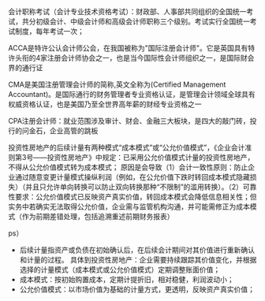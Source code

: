 会计职称考试（会计专业技术资格考试）：财政部、人事部共同组织的全国统一考试，共分初级会计、中级会计师和高级会计师职称三个级别。考试实行全国统一考试制度，每年考试一次；

ACCA是特许公认会计师公会，在我国被称为"国际注册会计师"。它是英国具有特许头衔的4家注册会计师协会之一，也是当今国际性会计师组织之一，是国际财会界的通行证

CMA是美国注册管理会计师的简称,英文全称为(Certified Management Accountant)。是国际通行的财务管理者专业资格认证，是管理会计领域全球具有权威资格认证，也是美国乃至全世界高年薪的财经专业资格之一


CPA注册会计师：就业范围涉及审计、财会、金融三大板块，是四大的敲门砖，投行的问金石，企业高管的跳板



投资性房地产的后续计量有两种模式“成本模式”或“公允价值模式”，《企业会计准则第3号——投资性房地产》中规定：已采用公允价值模式计量的投资性房地产，不得从公允价值模式转为成本模式；
原因是会导致（1）会计一致性原则：防止企业通过随意变更计量模式操纵利润（例如，在公允价值下跌时转回成本模式隐藏损失）（并且只允许单向转换可以防止双向转换那种“不限制”的滥用转换）。（2）可靠性要求：公允价值模式已反映资产真实价值，转回成本模式会降低信息相关性；但实务中若确实无法取得公允价值，企业需与监管机构沟通，并可能需修正为成本模式（作为前期差错处理，包括追溯重述前期财务报表）

ps）
- 后续计量指资产或负债在初始确认后，在后续会计期间对其价值进行重新确认和计量的过程。
具体到投资性房地产：企业需要持续跟踪其价值变化，并根据选择的计量模式（成本模式或公允价值模式）定期调整账面价值；
- 成本模式：按初始购置成本，定期计提折旧，相对稳健，利润波动小；
- 公允价值模式：以市场价值为基础的计量方式，更透明，反映资产真实价值；